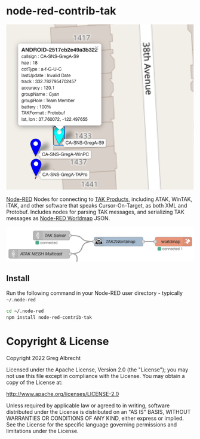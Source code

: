 node-red-contrib-tak
====================

![ATAK EUD in Worldmap](https://github.com/ampledata/node-red-contrib-tak/raw/main/docs/atak.png)

[Node-RED](https://www.nodered.org) Nodes for connecting to [TAK Products](https://tak.gov), including ATAK, WinTAK,
iTAK, and other software that speaks Cursor-On-Target, as both XML and Protobuf. Includes nodes for parsing TAK messages, 
and serializing TAK messages as [Node-RED Worldmap](https://github.com/dceejay/RedMap) JSON.

![TAK2Worldmap in a Node-RED Flow](https://github.com/ampledata/node-red-contrib-tak/raw/main/docs/flow.png)

Install
-------

Run the following command in your Node-RED user directory - typically `~/.node-red`

```bash
cd ~/.node-red
npm install node-red-contrib-tak
```

# Copyright & License

Copyright 2022 Greg Albrecht

Licensed under the Apache License, Version 2.0 (the "License");
you may not use this file except in compliance with the License.
You may obtain a copy of the License at:
    
  http://www.apache.org/licenses/LICENSE-2.0

Unless required by applicable law or agreed to in writing, software
distributed under the License is distributed on an "AS IS" BASIS,
WITHOUT WARRANTIES OR CONDITIONS OF ANY KIND, either express or implied.
See the License for the specific language governing permissions and
limitations under the License.
